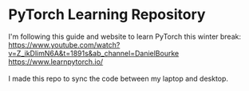 # PyTorch Learning Repository
I'm following this guide and website to learn PyTorch this winter break: <br>
https://www.youtube.com/watch?v=Z_ikDlimN6A&t=1891s&ab_channel=DanielBourke <br>
https://www.learnpytorch.io/ <br><br>
I made this repo to sync the code between my laptop and desktop.

